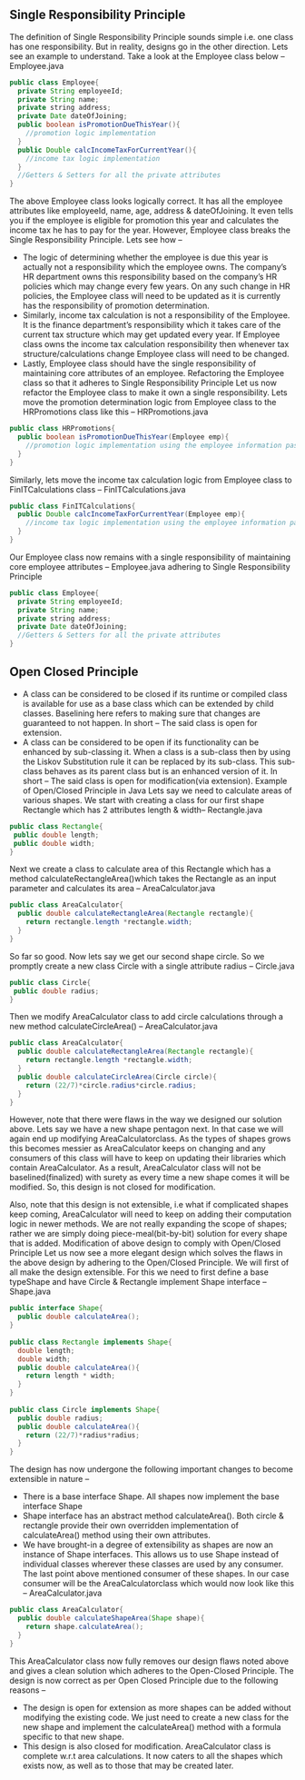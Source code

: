 ## Single Responsibility Principle
The definition of Single Responsibility Principle sounds simple i.e. one class has one responsibility. But in reality, designs go in the other direction. Lets see an example to understand. Take a look at the Employee class below –
Employee.java

```Java
public class Employee{
  private String employeeId;
  private String name;
  private string address;
  private Date dateOfJoining;
  public boolean isPromotionDueThisYear(){
    //promotion logic implementation
  }
  public Double calcIncomeTaxForCurrentYear(){
    //income tax logic implementation
  }
  //Getters & Setters for all the private attributes
}
```

The above Employee class looks logically correct. It has all the employee attributes like employeeId, name, age, address & dateOfJoining. It even tells you if the employee is eligible for promotion this year and calculates the income tax he has to pay for the year.
However, Employee class breaks the Single Responsibility Principle. Lets see how –
* The logic of determining whether the employee is due this year is actually not a responsibility which the employee owns. The company’s HR department owns this responsibility based on the company’s HR policies which may change every few years. On any such change in HR policies, the Employee class will need to be updated as it is currently has the responsibility of promotion determination.
* Similarly, income tax calculation is not a responsibility of the Employee. It is the finance department’s responsibility which it takes care of the current tax structure which may get updated every year. If Employee class owns the income tax calculation responsibility then whenever tax structure/calculations change Employee class will need to be changed.
* Lastly, Employee class should have the single responsibility of maintaining core attributes of an employee.
Refactoring the Employee class so that it adheres to Single Responsibility Principle
Let us now refactor the Employee class to make it own a single responsibility.
Lets move the promotion determination logic from Employee class to the HRPromotions class like this –
HRPromotions.java
```Java
public class HRPromotions{
  public boolean isPromotionDueThisYear(Employee emp){
    //promotion logic implementation using the employee information passed
  }
}
```
Similarly, lets move the income tax calculation logic from Employee class to FinITCalculations class –
FinITCalculations.java
```java
public class FinITCalculations{
  public Double calcIncomeTaxForCurrentYear(Employee emp){
    //income tax logic implementation using the employee information passed
  }
}
```
Our Employee class now remains with a single responsibility of maintaining core employee attributes –
Employee.java adhering to Single Responsibility Principle
```java
public class Employee{
  private String employeeId;
  private String name;
  private string address;
  private Date dateOfJoining;
  //Getters & Setters for all the private attributes
}

```


## Open Closed Principle

* A class can be considered to be closed if its runtime or compiled class is available for use as a base class which can be extended by child classes. Baselining here refers to making sure that changes are guaranteed to not happen. In short – The said class is open for extension.
* A class can be considered to be open if its functionality can be enhanced by sub-classing it. When a class is a sub-class then by using the Liskov Substitution rule it can be replaced by its sub-class. This sub-class behaves as its parent class but is an enhanced version of it. In short – The said class is open for modification(via extension).
Example of Open/Closed Principle in Java
Lets say we need to calculate areas of various shapes. We start with creating a class for our first shape Rectangle which has 2 attributes length & width–
Rectangle.java
```java
public class Rectangle{
 public double length;
 public double width;
}
```
Next we create a class to calculate area of this Rectangle which has a method calculateRectangleArea()which takes the Rectangle as an input parameter and calculates its area –
AreaCalculator.java
```java
public class AreaCalculator{
  public double calculateRectangleArea(Rectangle rectangle){
    return rectangle.length *rectangle.width;
  }
}
```
So far so good. Now lets say we get our second shape circle. So we promptly create a new class Circle with a single attribute radius –
Circle.java
```java
public class Circle{
 public double radius;
}
```
Then we modify AreaCalculator class to add circle calculations through a new method calculateCircleArea() –
AreaCalculator.java
```java
public class AreaCalculator{
  public double calculateRectangleArea(Rectangle rectangle){
    return rectangle.length *rectangle.width;
  }
  public double calculateCircleArea(Circle circle){
    return (22/7)*circle.radius*circle.radius;
  }
}
```
However, note that there were flaws in the way we designed our solution above.
Lets say we have a new shape pentagon next. In that case we will again end up modifying AreaCalculatorclass. As the types of shapes grows this becomes messier as AreaCalculator keeps on changing and any consumers of this class will have to keep on updating their libraries which contain AreaCalculator. As a result, AreaCalculator class will not be baselined(finalized) with surety as every time a new shape comes it will be modified. So, this design is not closed for modification.

Also, note that this design is not extensible, i.e what if complicated shapes keep coming, AreaCalculator will need to keep on adding their computation logic in newer methods. We are not really expanding the scope of shapes; rather we are simply doing piece-meal(bit-by-bit) solution for every shape that is added.
Modification of above design to comply with Open/Closed Principle
Let us now see a more elegant design which solves the flaws in the above design by adhering to the Open/Closed Principle. We will first of all make the design extensible. For this we need to first define a base typeShape and have Circle & Rectangle implement Shape interface –
Shape.java
```java
public interface Shape{
  public double calculateArea();
}
 
public class Rectangle implements Shape{
  double length;
  double width;
  public double calculateArea(){
    return length * width;
  }
}
 
public class Circle implements Shape{
  public double radius;
  public double calculateArea(){
    return (22/7)*radius*radius;
  }
}
```
The design has now undergone the following important changes to become extensible in nature –
* There is a base interface Shape. All shapes now implement the base interface Shape
* Shape interface has an abstract method calculateArea(). Both circle & rectangle provide their own overridden implementation of calculateArea() method using their own attributes.
* We have brought-in a degree of extensibility as shapes are now an instance of Shape interfaces. This allows us to use Shape instead of individual classes wherever these classes are used by any consumer.
The last point above mentioned consumer of these shapes. In our case consumer will be the AreaCalculatorclass which would now look like this –
AreaCalculator.java
```java
public class AreaCalculator{
  public double calculateShapeArea(Shape shape){
    return shape.calculateArea();
  }
}
```
This AreaCalculator class now fully removes our design flaws noted above and gives a clean solution which adheres to the Open-Closed Principle.
The design is now correct as per Open Closed Principle due to the following reasons –
* The design is open for extension as more shapes can be added without modifying the existing code. We just need to create a new class for the new shape and implement the calculateArea() method with a formula specific to that new shape.
* This design is also closed for modification. AreaCalculator class is complete w.r.t area calculations. It now caters to all the shapes which exists now, as well as to those that may be created later.

